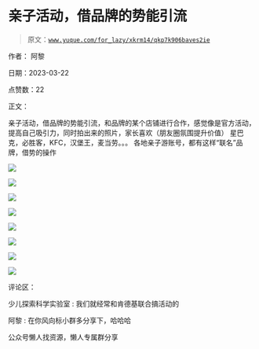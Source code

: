 # 亲子活动，借品牌的势能引流

> 原文：[`www.yuque.com/for_lazy/xkrm14/qkp7k906baves2ie`](https://www.yuque.com/for_lazy/xkrm14/qkp7k906baves2ie)

作者： 阿黎

日期：2023-03-22

点赞数：22

正文：

亲子活动，借品牌的势能引流，和品牌的某个店铺进行合作，感觉像是官方活动，提高自己吸引力，同时拍出来的照片，家长喜欢（朋友圈氛围提升价值） 星巴克，必胜客，KFC，汉堡王，麦当劳。。。 各地亲子游账号，都有这样“联名”品牌，借势的操作

![](img/6e6f9159727e9cf8e6ff25d8f788e1e7.png)

![](img/1b2d0207f1b793789e63d2cc090e63cd.png)

![](img/e0b3a4216b983d2c23f9a1e1f01d8f3d.png)

![](img/9154c6f337ce94294766469b15b1a617.png)

![](img/ee7a061865134dfca688944e2e7abb58.png)

![](img/dfa23f6c16d57663f2310606291eaf79.png)

![](img/07270b78ef99d05ca14b04a700d041c3.png)

![](img/b245bde3ef571a462e143bc9f546d342.png)

评论区：

少儿探索科学实验室 : 我们就经常和肯德基联合搞活动的

阿黎 : 在你风向标小群多分享下，哈哈哈

公众号懒人找资源，懒人专属群分享

